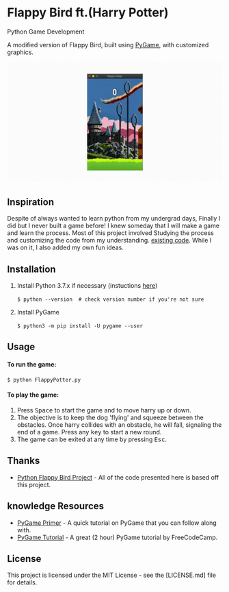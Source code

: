 # Flappy Bird ft.(Harry Potter)
Python Game Development

A modified version of Flappy Bird, built using [PyGame](https://www.pygame.org/), with customized graphics.

![app demo](GameDemo.gif)


## Inspiration
Despite of always wanted to learn python from my undergrad days, Finally I did but I never built a game before! I knew someday that I will make a game and learn the process. Most of this project involved Studying the process and customizing the code from my understanding. [existing code](https://github.com/popadi/python-flappy-bird). While I was on it, I also added my own fun ideas.

## Installation
1. Install Python 3.7.x if necessary (instuctions [here](https://realpython.com/installing-python))

    `$ python --version  # check version number if you're not sure`

2. Install PyGame

    `$ python3 -m pip install -U pygame --user`

## Usage
#### To run the game:
    $ python FlappyPotter.py

#### To play the game:
1. Press <kbd>Space</kbd> to start the game and to move harry up or down.
2. The objective is to keep the dog 'flying' and squeeze between the obstacles. Once harry collides with an obstacle, he will fall, signaling the end of a game. Press any <kbd>key</kbd> to start a new round.
3. The game can be exited at any time by pressing <kbd>Esc</kbd>.

## Thanks

* [Python Flappy Bird Project](https://github.com/popadi/python-flappy-bird) - All of the code presented here is based off this project.

## knowledge Resources

* [PyGame Primer](https://realpython.com/pygame-a-primer/) - A quick tutorial on PyGame that you can follow along with.
* [PyGame Tutorial](https://www.youtube.com/watch?v=FfWpgLFMI7w) - A great (2 hour) PyGame tutorial by FreeCodeCamp.

## License

This project is licensed under the MIT License - see the [LICENSE.md] file for details.
